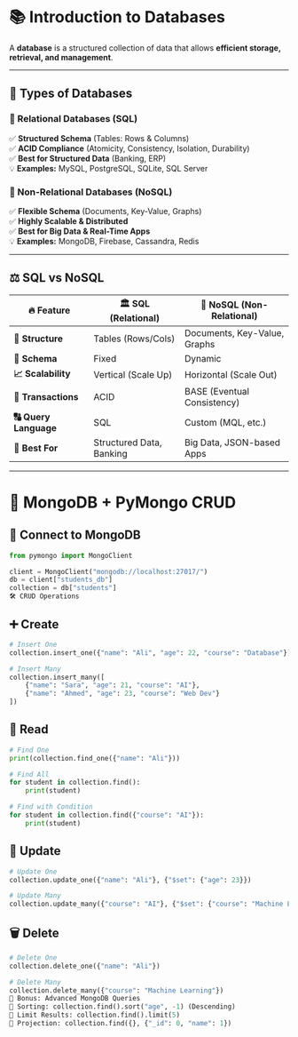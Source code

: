 # 📚 Introduction to Databases  
A **database** is a structured collection of data that allows **efficient storage, retrieval, and management**.  

---

## 📂 Types of Databases  

### 🔹 Relational Databases (SQL)  
✅ **Structured Schema** (Tables: Rows & Columns)  
✅ **ACID Compliance** (Atomicity, Consistency, Isolation, Durability)  
✅ **Best for Structured Data** (Banking, ERP)  
💡 **Examples:** MySQL, PostgreSQL, SQLite, SQL Server  

### 🔹 Non-Relational Databases (NoSQL)  
✅ **Flexible Schema** (Documents, Key-Value, Graphs)  
✅ **Highly Scalable & Distributed**  
✅ **Best for Big Data & Real-Time Apps**  
💡 **Examples:** MongoDB, Firebase, Cassandra, Redis  

---

## ⚖ SQL vs NoSQL  

| 🔥 **Feature** | 🏛 **SQL (Relational)** | 🚀 **NoSQL (Non-Relational)** |
|--------------|--------------------|--------------------------|
| **🔎 Structure** | Tables (Rows/Cols) | Documents, Key-Value, Graphs |
| **📜 Schema** | Fixed | Dynamic |
| **📈 Scalability** | Vertical (Scale Up) | Horizontal (Scale Out) |
| **🔄 Transactions** | ACID | BASE (Eventual Consistency) |
| **🔠 Query Language** | SQL | Custom (MQL, etc.) |
| **📌 Best For** | Structured Data, Banking | Big Data, JSON-based Apps |

---

# 🐍 MongoDB + PyMongo CRUD

## 🔌 Connect to MongoDB

```python
from pymongo import MongoClient  

client = MongoClient("mongodb://localhost:27017/")  
db = client["students_db"]  
collection = db["students"]  
🛠️ CRUD Operations
```

## ➕ Create
```python
# Insert One  
collection.insert_one({"name": "Ali", "age": 22, "course": "Database"})  

# Insert Many  
collection.insert_many([  
    {"name": "Sara", "age": 21, "course": "AI"},  
    {"name": "Ahmed", "age": 23, "course": "Web Dev"}  
])
```

## 📖 Read
``` python
# Find One  
print(collection.find_one({"name": "Ali"}))  

# Find All  
for student in collection.find():  
    print(student)  

# Find with Condition  
for student in collection.find({"course": "AI"}):  
    print(student)  
```

## 🔄 Update
```python
# Update One  
collection.update_one({"name": "Ali"}, {"$set": {"age": 23}})  

# Update Many  
collection.update_many({"course": "AI"}, {"$set": {"course": "Machine Learning"}})  
```
## 🗑️ Delete
```python
# Delete One  
collection.delete_one({"name": "Ali"})  

# Delete Many  
collection.delete_many({"course": "Machine Learning"})  
🚀 Bonus: Advanced MongoDB Queries
🔹 Sorting: collection.find().sort("age", -1) (Descending)
🔹 Limit Results: collection.find().limit(5)
🔹 Projection: collection.find({}, {"_id": 0, "name": 1})
```
